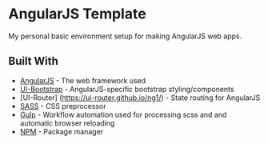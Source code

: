 # AngularJS Template

My personal basic environment setup for making AngularJS web apps.

## Built With

* [AngularJS](https://angularjs.org/) - The web framework used
* [UI-Bootstrap](https://angular-ui.github.io/bootstrap/) - AngularJS-specific bootstrap styling/components
* [UI-Router] (https://ui-router.github.io/ng1/) - State routing for AngularJS
* [SASS](https://sass-lang.com/) - CSS preprocessor
* [Gulp](https://gulpjs.com/) - Workflow automation used for processing scss and and automatic browser reloading
* [NPM](https://www.npmjs.com/) - Package manager   
